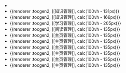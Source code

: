 -
- {{renderer :tocgen2, [[知识管理]], calc(100vh - 131px)}}
- {{renderer :tocgen2, [[知识管理]], calc(100vh - 166px)}}
- {{renderer :tocgen2, [[学习管理]], calc(100vh - 205px)}}
- {{renderer :tocgen2, [[阅读管理]], calc(100vh - 135px)}}
- {{renderer :tocgen2, [[主页管理]], calc(100vh - 135px)}}
- {{renderer :tocgen2, [[主页管理]], calc(100vh - 135px)}}
- {{renderer :tocgen2, [[主页管理]], calc(100vh - 135px)}}
- {{renderer :tocgen2, [[主页管理]], calc(100vh - 135px)}}
- {{renderer :tocgen2, [[主页管理]], calc(100vh - 135px)}}
- {{renderer :tocgen2, [[主页管理]], calc(100vh - 135px)}}